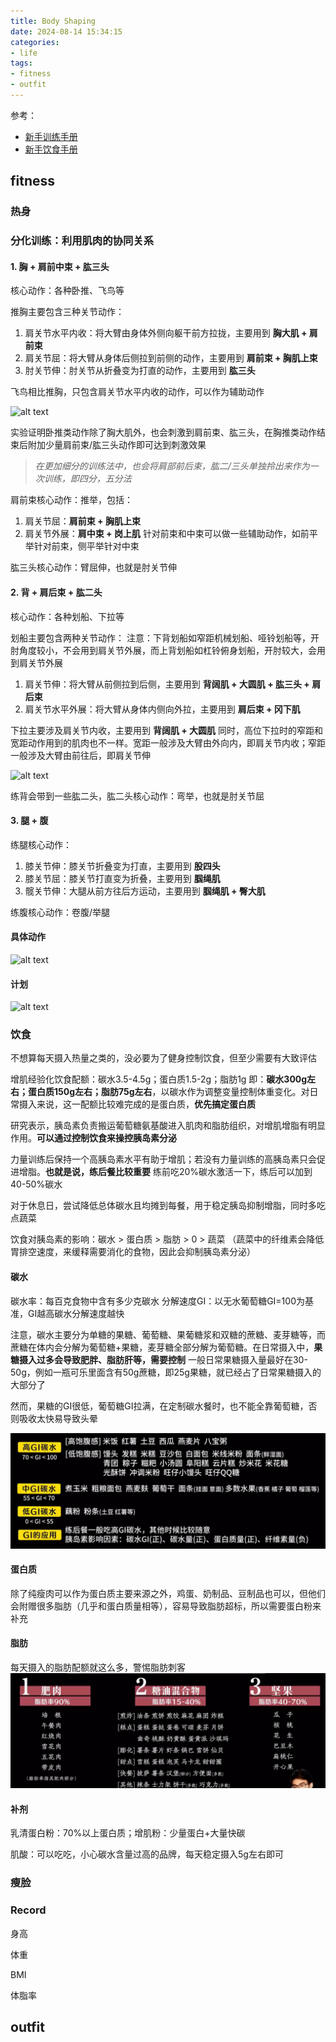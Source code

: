 ```yaml
---
title: Body Shaping
date: 2024-08-14 15:34:15
categories:
- life
tags:
- fitness
- outfit
---
```


参考：
- [新手训练手册](https://www.bilibili.com/video/BV1Hk4y187jF/?spm_id_from=333.788.top_right_bar_window_default_collection.content.click)
- [新手饮食手册](https://www.bilibili.com/video/BV1yX4y1q7LP/?spm_id_from=333.788.top_right_bar_window_default_collection.content.click)

<!-- more -->

## fitness

### 热身

### 分化训练：利用肌肉的协同关系

#### 1. 胸 + 肩前中束 + 肱三头

核心动作：各种卧推、飞鸟等

推胸主要包含三种关节动作：
1. 肩关节水平内收：将大臂由身体外侧向躯干前方拉拢，主要用到 **胸大肌 + 肩前束**
2. 肩关节屈：将大臂从身体后侧拉到前侧的动作，主要用到 **肩前束 + 胸肌上束**
3. 肘关节伸：肘关节从折叠变为打直的动作，主要用到 **肱三头**

飞鸟相比推胸，只包含肩关节水平内收的动作，可以作为辅助动作

![alt text](image1.png)

实验证明卧推类动作除了胸大肌外，也会刺激到肩前束、肱三头，在胸推类动作结束后附加少量肩前束/肱三头动作即可达到刺激效果

> *在更加细分的训练法中，也会将肩部前后束，肱二/三头单独拎出来作为一次训练，即四分，五分法*

肩前束核心动作：推举，包括：
1. 肩关节屈：**肩前束 + 胸肌上束**
2. 肩关节外展：**肩中束 + 岗上肌**
针对前束和中束可以做一些辅助动作，如前平举针对前束，侧平举针对中束

肱三头核心动作：臂屈伸，也就是肘关节伸

#### 2. 背 + 肩后束 + 肱二头

核心动作：各种划船、下拉等

划船主要包含两种关节动作：
注意：下背划船如窄距机械划船、哑铃划船等，开肘角度较小，不会用到肩关节外展，而上背划船如杠铃俯身划船，开肘较大，会用到肩关节外展
1. 肩关节伸：将大臂从前侧拉到后侧，主要用到 **背阔肌 + 大圆肌 + 肱三头 + 肩后束**
2. 肩关节水平外展：将大臂从身体内侧向外拉，主要用到 **肩后束 + 冈下肌**

下拉主要涉及肩关节内收，主要用到 **背阔肌 + 大圆肌** 同时，高位下拉时的窄距和宽距动作用到的肌肉也不一样。宽距一般涉及大臂由外向内，即肩关节内收；窄距一般涉及大臂由前往后，即肩关节伸

![alt text](image2.png)

练背会带到一些肱二头，肱二头核心动作：弯举，也就是肘关节屈

#### 3. 腿 + 腹

练腿核心动作：
1. 膝关节伸：膝关节折叠变为打直，主要用到 **股四头**
2. 膝关节屈：膝关节打直变为折叠，主要用到 **腘绳肌**
3. 髋关节伸：大腿从前方往后方运动，主要用到 **腘绳肌 + 臀大肌**

练腹核心动作：卷腹/举腿


#### 具体动作

![alt text](image3.png)

#### 计划

![alt text](image4.png)

### 饮食

不想算每天摄入热量之类的，没必要为了健身控制饮食，但至少需要有大致评估

增肌经验化饮食配额：碳水3.5-4.5g；蛋白质1.5-2g；脂肪1g 即：**碳水300g左右；蛋白质150g左右；脂肪75g左右**，以碳水作为调整变量控制体重变化。对日常摄入来说，这一配额比较难完成的是蛋白质，**优先搞定蛋白质**

研究表示，胰岛素负责搬运葡萄糖氨基酸进入肌肉和脂肪组织，对增肌增脂有明显作用。**可以通过控制饮食来操控胰岛素分泌**

力量训练后保持一个高胰岛素水平有助于增肌；若没有力量训练的高胰岛素只会促进增脂。**也就是说，练后餐比较重要** 练前吃20%碳水激活一下，练后可以加到40-50%碳水

对于休息日，尝试降低总体碳水且均摊到每餐，用于稳定胰岛抑制增脂，同时多吃点蔬菜

饮食对胰岛素的影响：碳水 > 蛋白质 > 脂肪 > 0 > 蔬菜 （蔬菜中的纤维素会降低胃排空速度，来缓释需要消化的食物，因此会抑制胰岛素分泌）

#### 碳水

碳水率：每百克食物中含有多少克碳水
分解速度GI：以无水葡萄糖GI=100为基准，GI越高碳水分解速度越快

注意，碳水主要分为单糖的果糖、葡萄糖、果葡糖浆和双糖的蔗糖、麦芽糖等，而蔗糖在体内会分解为葡萄糖+果糖，麦芽糖全部分解为葡萄糖。在日常摄入中，**果糖摄入过多会导致肥胖、脂肪肝等，需要控制** 一般日常果糖摄入量最好在30-50g，例如一瓶可乐里面含有50g蔗糖，即25g果糖，就已经占了日常果糖摄入的大部分了

然而，果糖的GI很低，葡萄糖GI拉满，在定制碳水餐时，也不能全靠葡萄糖，否则吸收太快易导致头晕

![alt text](image5.png)

#### 蛋白质

除了纯瘦肉可以作为蛋白质主要来源之外，鸡蛋、奶制品、豆制品也可以，但他们会附赠很多脂肪（几乎和蛋白质量相等），容易导致脂肪超标，所以需要蛋白粉来补充

#### 脂肪

每天摄入的脂肪配额就这么多，警惕脂肪刺客
![alt text](image6.png)

#### 补剂

乳清蛋白粉：70%以上蛋白质；增肌粉：少量蛋白+大量快碳


肌酸：可以吃吃，小心碳水含量过高的品牌，每天稳定摄入5g左右即可

### 瘦脸


### Record

身高

体重

BMI

体脂率



## outfit